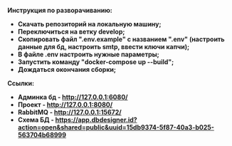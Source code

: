 <b>Инструкция по разворачиванию:<b/>
<ul>
    <li>
        Скачать репозиторий на локальную машину;
    </li>
    <li>
        Переключиться на ветку develop;
    </li>
    <li>
        Скопировать файл ".env.example" с названием ".env" (настроить данные для бд, настроить smtp, ввести ключи капчи);
    </li>
    <li>
        В файле .env настроить нужные параметры;
    </li>
    <li>
        Запустить команду "docker-compose up --build";
    </li>
    <li>
        Дождаться окончания сборки;
    </li>
</ul>
<b>Ссылки:<b/>
<ul>
    <li>
       Админка бд - <a href="http://127.0.0.1:6080/">http://127.0.0.1:6080/</a>
    </li>
    <li>
       Проект - <a href="http://127.0.0.1:8080/">http://127.0.0.1:8080/</a>
    </li>
    <li>
       RabbitMQ - <a href="http://127.0.0.1:15672/">http://127.0.0.1:15672/</a>
    </li>
    <li>
        Схема БД - <a href="https://app.dbdesigner.id?action=open&shared=public&uuid=15db9374-5f87-40a3-b025-563704b68999">https://app.dbdesigner.id?action=open&shared=public&uuid=15db9374-5f87-40a3-b025-563704b68999</a>
    </li>
</ul>

